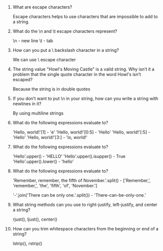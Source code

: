 1. What are escape characters?

	Escape characters helps to use characters that are impossible to add to a string.

2. What do the \n and \t escape characters represent?

	\n 	- new line
	\t  - tab

3. How can you put a \ backslash character in a string? 

	We can use \\ escape character

4. The string value "Howl's Moving Castle" is a valid string. Why isn’t it a problem that the single quote character in the word Howl's isn’t escaped?

	Because the string is in double quotes

5. If you don’t want to put \n in your string, how can you write a string with newlines in it?

	By using multiline strings

6. What do the following expressions evaluate to?

	'Hello, world!'[1]          -        'e'
	'Hello, world!'[0:5]		-		 'Hello'
	'Hello, world!'[:5]			- 		 'Hello'
	'Hello, world!'[3:]			- 		 'lo, world!'

7. What do the following expressions evaluate to?

	'Hello'.upper() 					- 'HELLO'
	'Hello'.upper().isupper()			- True
	'Hello'.upper().lower()				- 'hello'

8. What do the following expressions evaluate to?

	'Remember, remember, the fifth of November.'.split()
			- ['Remember,', 'remember,', 'the', 'fifth', 'of', 'November.']

	'-'.join('There can be only one.'.split())
			- 'There-can-be-only-one.'

9. What string methods can you use to right-justify, left-justify, and center a string?

	rjust(), ljust(), center()

10. How can you trim whitespace characters from the beginning or end of a string?

	lstrip(), rstrip()
